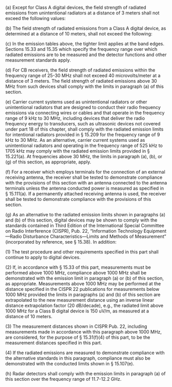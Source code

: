 (a) Except for Class A digital devices, the field strength of radiated emissions from unintentional radiators at a distance of 3 meters shall not exceed the following values:

(b) The field strength of radiated emissions from a Class A digital device, as determined at a distance of 10 meters, shall not exceed the following:
              

(c) In the emission tables above, the tighter limit applies at the band edges. Sections 15.33 and 15.35 which specify the frequency range over which radiated emissions are to be measured and the detector functions and other measurement standards apply.

(d) For CB receivers, the field strength of radiated emissions within the frequency range of 25-30 MHz shall not exceed 40 microvolts/meter at a distance of 3 meters. The field strength of radiated emissions above 30 MHz from such devices shall comply with the limits in paragraph (a) of this section.

(e) Carrier current systems used as unintentional radiators or other unintentional radiators that are designed to conduct their radio frequency emissions via connecting wires or cables and that operate in the frequency range of 9 kHz to 30 MHz, including devices that deliver the radio frequency energy to transducers, such as ultrasonic devices not covered under part 18 of this chapter, shall comply with the radiated emission limits for intentional radiators provided in § 15.209 for the frequency range of 9 kHz to 30 MHz. As an alternative, carrier current systems used as unintentional radiators and operating in the frequency range of 525 kHz to 1705 kHz may comply with the radiated emission limits provided in § 15.221(a). At frequencies above 30 MHz, the limits in paragraph (a), (b), or (g) of this section, as appropriate, apply.

(f) For a receiver which employs terminals for the connection of an external receiving antenna, the receiver shall be tested to demonstrate compliance with the provisions of this section with an antenna connected to the antenna terminals unless the antenna conducted power is measured as specified in § 15.111(a). If a permanently attached receiving antenna is used, the receiver shall be tested to demonstrate compliance with the provisions of this section.

(g) As an alternative to the radiated emission limits shown in paragraphs (a) and (b) of this section, digital devices may be shown to comply with the standards contained in Third Edition of the International Special Committee on Radio Interference (CISPR), Pub. 22, “Information Technology Equipment—Radio Disturbance Characteristics—Limits and Methods of Measurement” (incorporated by reference, see § 15.38). In addition:

(1) The test procedure and other requirements specified in this part shall continue to apply to digital devices.

(2) If, in accordance with § 15.33 of this part, measurements must be performed above 1000 MHz, compliance above 1000 MHz shall be demonstrated with the emission limit in paragraph (a) or (b) of this section, as appropriate. Measurements above 1000 MHz may be performed at the distance specified in the CISPR 22 publications for measurements below 1000 MHz provided the limits in paragraphs (a) and (b) of this section are extrapolated to the new measurement distance using an inverse linear distance extrapolation factor (20 dB/decade), e.g., the radiated limit above 1000 MHz for a Class B digital device is 150 uV/m, as measured at a distance of 10 meters.

(3) The measurement distances shown in CISPR Pub. 22, including measurements made in accordance with this paragraph above 1000 MHz, are considered, for the purpose of § 15.31(f)(4) of this part, to be the measurement distances specified in this part.

(4) If the radiated emissions are measured to demonstrate compliance with the alternative standards in this paragraph, compliance must also be demonstrated with the conducted limits shown in § 15.107(e).

(h) Radar detectors shall comply with the emission limits in paragraph (a) of this section over the frequency range of 11.7-12.2 GHz.

